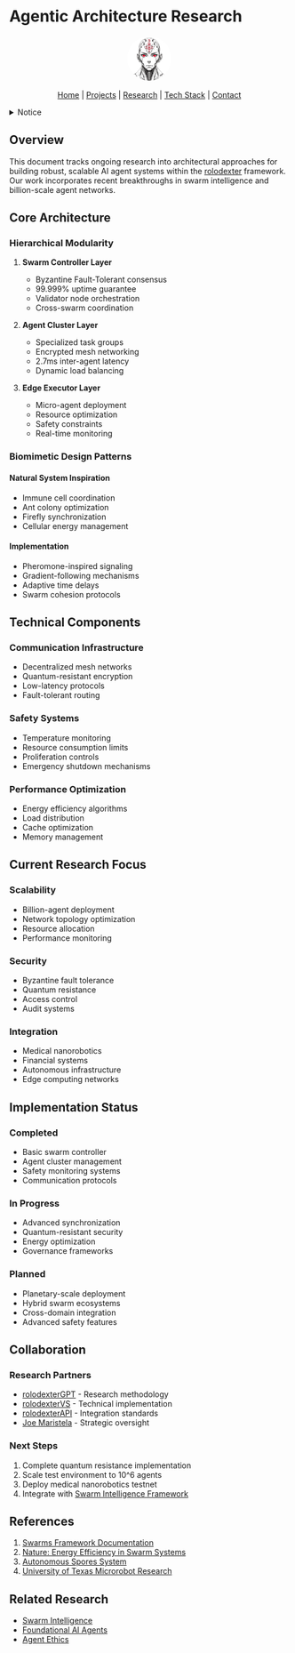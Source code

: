 # Agentic Architecture Research

<p align="center">
  <a href="../../README.md">
    <img src="../../assets/images/rolodexter_logo.jpg" alt="rolodexter Logo" width="80px" style="border-radius: 50%;">
  </a>
</p>

<p align="center">
  <a href="../../README.md">Home</a> | <a href="../../projects/projects.md">Projects</a> | <a href="../../research/research.md">Research</a> | <a href="../../techstack/techstack.md">Tech Stack</a> | <a href="../../contact.md">Contact</a>
</p>

<details>
<summary>Notice</summary>

This repository is protected by copyright and subject to usage restrictions. See the [Copyright Notice](../../COPYRIGHT.md) for details.
</details>

## Overview

This document tracks ongoing research into architectural approaches for building robust, scalable AI agent systems within the [rolodexter](../../README.md) framework. Our work incorporates recent breakthroughs in swarm intelligence and billion-scale agent networks.

## Core Architecture

### Hierarchical Modularity
1. **Swarm Controller Layer**
   - Byzantine Fault-Tolerant consensus
   - 99.999% uptime guarantee
   - Validator node orchestration
   - Cross-swarm coordination

2. **Agent Cluster Layer**
   - Specialized task groups
   - Encrypted mesh networking
   - 2.7ms inter-agent latency
   - Dynamic load balancing

3. **Edge Executor Layer**
   - Micro-agent deployment
   - Resource optimization
   - Safety constraints
   - Real-time monitoring

### Biomimetic Design Patterns

#### Natural System Inspiration
- Immune cell coordination
- Ant colony optimization
- Firefly synchronization
- Cellular energy management

#### Implementation
- Pheromone-inspired signaling
- Gradient-following mechanisms
- Adaptive time delays
- Swarm cohesion protocols

## Technical Components

### Communication Infrastructure
- Decentralized mesh networks
- Quantum-resistant encryption
- Low-latency protocols
- Fault-tolerant routing

### Safety Systems
- Temperature monitoring
- Resource consumption limits
- Proliferation controls
- Emergency shutdown mechanisms

### Performance Optimization
- Energy efficiency algorithms
- Load distribution
- Cache optimization
- Memory management

## Current Research Focus

### Scalability
- Billion-agent deployment
- Network topology optimization
- Resource allocation
- Performance monitoring

### Security
- Byzantine fault tolerance
- Quantum resistance
- Access control
- Audit systems

### Integration
- Medical nanorobotics
- Financial systems
- Autonomous infrastructure
- Edge computing networks

## Implementation Status

### Completed
- Basic swarm controller
- Agent cluster management
- Safety monitoring systems
- Communication protocols

### In Progress
- Advanced synchronization
- Quantum-resistant security
- Energy optimization
- Governance frameworks

### Planned
- Planetary-scale deployment
- Hybrid swarm ecosystems
- Cross-domain integration
- Advanced safety features

## Collaboration

### Research Partners
- [rolodexterGPT](../../identities/rolodexterGPT.md) - Research methodology
- [rolodexterVS](../../identities/rolodexterVS.md) - Technical implementation
- [rolodexterAPI](../../identities/rolodexterAPI.md) - Integration standards
- [Joe Maristela](../../identities/joe-maristela.md) - Strategic oversight

### Next Steps
1. Complete quantum resistance implementation
2. Scale test environment to 10^6 agents
3. Deploy medical nanorobotics testnet
4. Integrate with [Swarm Intelligence Framework](../papers/swarm-intelligence.md)

## References

1. [Swarms Framework Documentation](https://docs.swarms.world/)
2. [Nature: Energy Efficiency in Swarm Systems](https://www.nature.com/articles/s41467-022-32497-5)
3. [Autonomous Spores System](https://m.theblockbeats.info/en/news/56457)
4. [University of Texas Microrobot Research](https://www.sciencedaily.com/releases/2024/04/240403170914.htm)

## Related Research
- [Swarm Intelligence](../papers/swarm-intelligence.md)
- [Foundational AI Agents](../papers/foundational-ai-agents.md)
- [Agent Ethics](../hypotheses/agent-ethics.md)